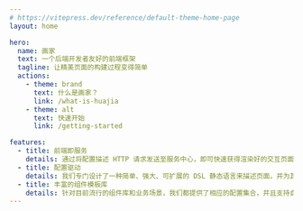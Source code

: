 ```yaml
---
# https://vitepress.dev/reference/default-theme-home-page
layout: home

hero:
  name: 画家
  text: 一个后端开发者友好的前端框架
  tagline: 让精美页面的构建过程变得简单
  actions:
    - theme: brand
      text: 什么是画家？
      link: /what-is-huajia
    - theme: alt
      text: 快速开始
      link: /getting-started

features:
  - title: 前端即服务
    details: 通过将配置描述 HTTP 请求发送至服务中心，即可快速获得渲染好的交互页面响应。
  - title: 配置驱动
    details: 我们专门设计了一种简单、强大、可扩展的 DSL 静态语言来描述页面，并为其提供了高效的书写体验。
  - title: 丰富的组件模板库
    details: 针对目前流行的组件库和业务场景，我们都提供了相应的配置集合，并且支持自定义。
---
```


